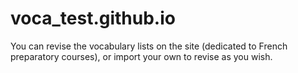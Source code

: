 # voca_test.github.io
You can revise the vocabulary lists on the site (dedicated to French preparatory courses), or import your own to revise as you wish.
